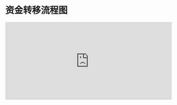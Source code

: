 #  资金转移流程图

<iframe id="embed_dom" name="embed_dom" frameborder="0" style="display:block;width:525px; height:245px;" src="https://www.processon.com/embed/62e097b77d9c087796e44fd2"></iframe>
